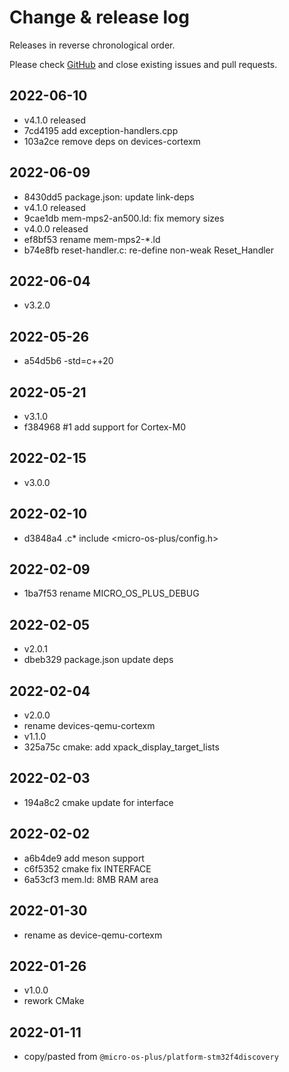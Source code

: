 # Change & release log

Releases in reverse chronological order.

Please check
[GitHub](https://github.com/micro-os-plus/devices-qemu-cortexm-xpack/issues/)
and close existing issues and pull requests.

## 2022-06-10

* v4.1.0 released
* 7cd4195 add exception-handlers.cpp
* 103a2ce remove deps on devices-cortexm

## 2022-06-09

* 8430dd5 package.json: update link-deps
* v4.1.0 released
* 9cae1db mem-mps2-an500.ld: fix memory sizes
* v4.0.0 released
* ef8bf53 rename mem-mps2-*.ld
* b74e8fb reset-handler.c: re-define non-weak Reset_Handler

## 2022-06-04

* v3.2.0

## 2022-05-26

* a54d5b6 -std=c++20

## 2022-05-21

* v3.1.0
* f384968 #1 add support for Cortex-M0

## 2022-02-15

* v3.0.0

## 2022-02-10

* d3848a4 .c* include <micro-os-plus/config.h>

## 2022-02-09

* 1ba7f53 rename MICRO_OS_PLUS_DEBUG

## 2022-02-05

* v2.0.1
* dbeb329 package.json update deps

## 2022-02-04

* v2.0.0
* rename devices-qemu-cortexm
* v1.1.0
* 325a75c cmake: add xpack_display_target_lists

## 2022-02-03

* 194a8c2 cmake update for interface

## 2022-02-02

* a6b4de9 add meson support
* c6f5352 cmake fix INTERFACE
* 6a53cf3 mem.ld: 8MB RAM area

## 2022-01-30

* rename as device-qemu-cortexm

## 2022-01-26

* v1.0.0
* rework CMake

## 2022-01-11

* copy/pasted from `@micro-os-plus/platform-stm32f4discovery`
